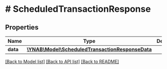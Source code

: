 # # ScheduledTransactionResponse

## Properties

Name | Type | Description | Notes
------------ | ------------- | ------------- | -------------
**data** | [**\YNAB\Model\ScheduledTransactionResponseData**](ScheduledTransactionResponseData.md) |  | 

[[Back to Model list]](../../README.md#documentation-for-models) [[Back to API list]](../../README.md#documentation-for-api-endpoints) [[Back to README]](../../README.md)


